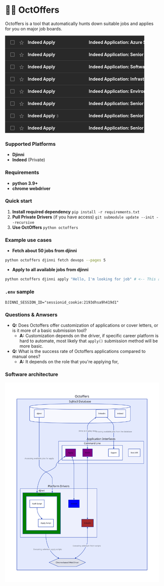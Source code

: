 # 🐙💼 OctOffers
Octoffers is a tool that automatically hunts down suitable jobs and applies for you on major job boards.

![resultsfromindeed](./assets/indeed_result.png)

### Supported Platforms
- **Djinni**
- **Indeed** (Private)

### Requirements
- **python 3.9+**
- **chrome webdriver**

### Quick start
1) **Install required dependency**
`pip install -r requirements.txt`
2) **Pull Private Drivers** (if you have access)
`git submodule update --init --recursive`
3) **Use OctOffers**
`python octoffers`

### Example use cases
- **Fetch about 50 jobs from djinni**
```bash
python octoffers djinni fetch devops --pages 5
```
- **Apply to all available jobs from djinni**
```bash
python octoffers djinni apply "Hello, I'm looking for job" # <-- This argument stands for cover letter
```

### `.env` sample
```env
DJINNI_SESSION_ID="sessionid_cookie:2193dhsa9h419d1"
```

### Questions & Anwsers
- **Q:** Does Octoffers offer customization of applications or cover letters, or is it more of a basic submission tool?
    - **A:** Customization depends on the driver, if specific career platform is hard to automate, most likely that `apply()` submission method will be more basic.
- **Q:** What is the success rate of Octoffers applications compared to manual ones?
    - **A:** It depends on the role that you're applying for,

### Software architecture
![architecture](./assets/architecture.svg)
